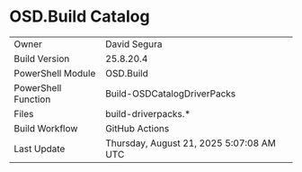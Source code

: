 ﻿# OSD.Build Catalog

| | |
|-|-|
| Owner | David Segura |
| Build Version | 25.8.20.4 |
| PowerShell Module | OSD.Build |
| PowerShell Function | Build-OSDCatalogDriverPacks |
| Files | build-driverpacks.* |
| Build Workflow | GitHub Actions |
| Last Update | Thursday, August 21, 2025 5:07:08 AM UTC |
